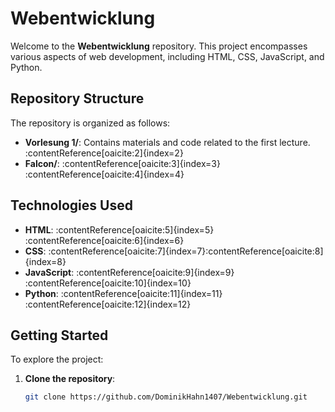 # Webentwicklung

Welcome to the **Webentwicklung** repository. This project encompasses various aspects of web development, including HTML, CSS, JavaScript, and Python.

## Repository Structure

The repository is organized as follows:

- **Vorlesung 1/**: Contains materials and code related to the first lecture.&#8203;:contentReference[oaicite:2]{index=2}
- **Falcon/**: :contentReference[oaicite:3]{index=3}&#8203;:contentReference[oaicite:4]{index=4}

## Technologies Used

- **HTML**: :contentReference[oaicite:5]{index=5}&#8203;:contentReference[oaicite:6]{index=6}
- **CSS**: :contentReference[oaicite:7]{index=7}&#8203;:contentReference[oaicite:8]{index=8}
- **JavaScript**: :contentReference[oaicite:9]{index=9}&#8203;:contentReference[oaicite:10]{index=10}
- **Python**: :contentReference[oaicite:11]{index=11}&#8203;:contentReference[oaicite:12]{index=12}

## Getting Started

To explore the project:

1. **Clone the repository**:
   ```bash
   git clone https://github.com/DominikHahn1407/Webentwicklung.git
   ```
